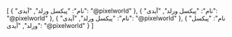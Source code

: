 [
  {
    "نام": "پیکسل ورلد",
    "آیدی": "@pixelworld"
  },
  {
    "نام": "پیکسل ورلد",
    "آیدی": "@pixelworld"
  },
  {
    "نام": "پیکسل ورلد",
    "آیدی": "@pixelworld"
  },
  {
    "نام": "پیکسل ورلد",
    "آیدی": "@pixelworld"
  }
]

